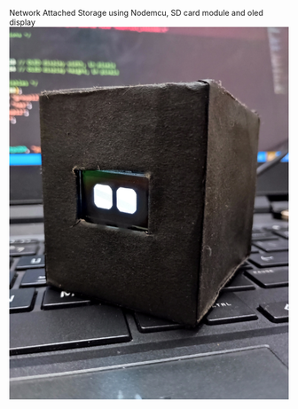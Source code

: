 Network Attached Storage using Nodemcu, SD card module and oled display
![alt text](https://github.com/r14rana/nasNodemcu/blob/master/nas.jpg?raw=true)

